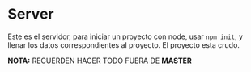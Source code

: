 # Server

Este es el servidor, para iniciar un proyecto con node, usar `npm init`, y
llenar los datos correspondientes al proyecto. El proyecto esta crudo.

**NOTA:** RECUERDEN HACER TODO FUERA DE **MASTER**

